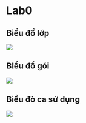 # Lab0

## Biểu đồ lớp
![](https://www.planttext.com/api/plantuml/png/T99DQiCm48NtEiNWLHg8QRTQ1HeQGvRs1GRPM0Es52mfK4hFqYDqqQKNNVGaFa6lK1d_ACQr5aAyDynyUj9l-tqq5Xlhweg92es1YqGX4rGbl37eLuspn26r3QboC6oXDXnLucjAId8ueIq6BITybhIiC_f4XSganc2yin4aGxfuHmMEILarSHnUAers4Fo9_Y-jzQJl7ZZSDEKZBrup3xApVXjRBVp6sIr_nZqJ-ji86N0dPPrDS48-HcUX-nYmT2BfvzuD2yyJFKLmE43q6CVxAAJ5mNJj1yYk_NHiLfV5Coi7yVF5ZeNA-m_m1m00__y30000)
## BIểu đồ gói 
![](https://www.planttext.com/api/plantuml/png/UhzxlqDnIM9HIMbk3bT1Od9sOdggWfB7mztj2Y4P3tTFp4jN22nzk6jndeBFuRqAVkc75-KfU1nUa9Ukf53DfG04S3tkcOdv2YwPG9rvC3aGY4OI1-e_jk7XxhcP2Yw7T-Qbn-9Gb06o92ppyAeyY8fQBbIR8XxkNWjo3eerIAuCERmWKy4x8nyaW6G7J9i2nBA7kxkJCsAn6k2TSNXXSWR4dzYT0DIzNi47vDvI55Su7rke4Fnmztm590Mut8DLBKwhyOMZWgwk7O4Gm1d267enNO3JP8XU8lsCqmuyfc1n2zPO9DeXjLmEgNafeBGE0000__y30000)

## Biểu đò ca sử dụng 
![](https://www.planttext.com/api/plantuml/png/V50xZi8m4ErzYYd35KYnI3Gh8L53cGq6MoIJADX2r2cfg6WtrGeaYXLKIK5XBk8JS0KcJbW-nRgmPppllPbvr-hSMwWWKpgEc0jOToXiUKX1cJt2PNF9SGRello_MaotWZabE-qpEGLlP8eGbB3LR_sO4v6Kn8yE9Hp1wvjZXm6TRb_ebQtoMjgMPmIL1OGDXJcWy1cF5XoyWHDe2P_ImMljzLtwonG9HBRQIhy1ZSrUGsZB7ztEIjMoa4-ZDC2CfpnGBdIyVtPznxpk_123fP0HVtLWthOLvXi5XCqs72ToIYOdAUjHN3j-0m00__y30000)

